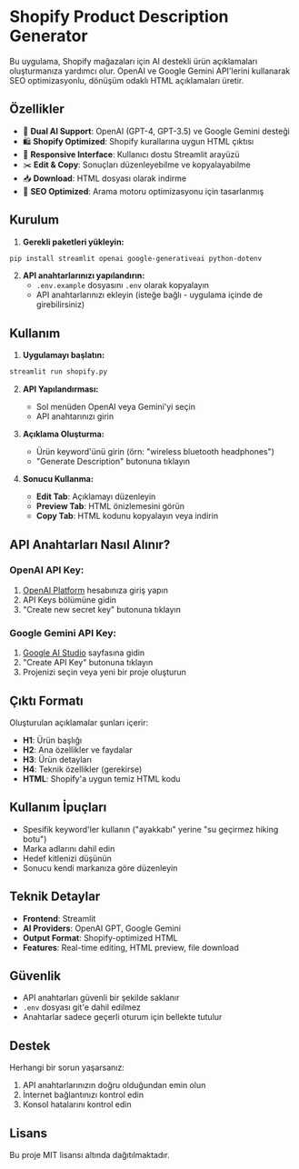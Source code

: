 # Shopify Product Description Generator

Bu uygulama, Shopify mağazaları için AI destekli ürün açıklamaları oluşturmanıza yardımcı olur. OpenAI ve Google Gemini API'lerini kullanarak SEO optimizasyonlu, dönüşüm odaklı HTML açıklamaları üretir.

## Özellikler

- 🤖 **Dual AI Support**: OpenAI (GPT-4, GPT-3.5) ve Google Gemini desteği
- 🛍️ **Shopify Optimized**: Shopify kurallarına uygun HTML çıktısı
- 📱 **Responsive Interface**: Kullanıcı dostu Streamlit arayüzü
- ✂️ **Edit & Copy**: Sonuçları düzenleyebilme ve kopyalayabilme
- 📥 **Download**: HTML dosyası olarak indirme
- 🎯 **SEO Optimized**: Arama motoru optimizasyonu için tasarlanmış

## Kurulum

1. **Gerekli paketleri yükleyin:**
```bash
pip install streamlit openai google-generativeai python-dotenv
```

2. **API anahtarlarınızı yapılandırın:**
   - `.env.example` dosyasını `.env` olarak kopyalayın
   - API anahtarlarınızı ekleyin (isteğe bağlı - uygulama içinde de girebilirsiniz)

## Kullanım

1. **Uygulamayı başlatın:**
```bash
streamlit run shopify.py
```

2. **API Yapılandırması:**
   - Sol menüden OpenAI veya Gemini'yi seçin
   - API anahtarınızı girin

3. **Açıklama Oluşturma:**
   - Ürün keyword'ünü girin (örn: "wireless bluetooth headphones")
   - "Generate Description" butonuna tıklayın

4. **Sonucu Kullanma:**
   - **Edit Tab**: Açıklamayı düzenleyin
   - **Preview Tab**: HTML önizlemesini görün
   - **Copy Tab**: HTML kodunu kopyalayın veya indirin

## API Anahtarları Nasıl Alınır?

### OpenAI API Key:
1. [OpenAI Platform](https://platform.openai.com/) hesabınıza giriş yapın
2. API Keys bölümüne gidin
3. "Create new secret key" butonuna tıklayın

### Google Gemini API Key:
1. [Google AI Studio](https://makersuite.google.com/app/apikey) sayfasına gidin
2. "Create API Key" butonuna tıklayın
3. Projenizi seçin veya yeni bir proje oluşturun

## Çıktı Formatı

Oluşturulan açıklamalar şunları içerir:
- **H1**: Ürün başlığı
- **H2**: Ana özellikler ve faydalar
- **H3**: Ürün detayları
- **H4**: Teknik özellikler (gerekirse)
- **HTML**: Shopify'a uygun temiz HTML kodu

## Kullanım İpuçları

- Spesifik keyword'ler kullanın ("ayakkabı" yerine "su geçirmez hiking botu")
- Marka adlarını dahil edin
- Hedef kitlenizi düşünün
- Sonucu kendi markanıza göre düzenleyin

## Teknik Detaylar

- **Frontend**: Streamlit
- **AI Providers**: OpenAI GPT, Google Gemini
- **Output Format**: Shopify-optimized HTML
- **Features**: Real-time editing, HTML preview, file download

## Güvenlik

- API anahtarları güvenli bir şekilde saklanır
- `.env` dosyası git'e dahil edilmez
- Anahtarlar sadece geçerli oturum için bellekte tutulur

## Destek

Herhangi bir sorun yaşarsanız:
1. API anahtarlarınızın doğru olduğundan emin olun
2. İnternet bağlantınızı kontrol edin
3. Konsol hatalarını kontrol edin

## Lisans

Bu proje MIT lisansı altında dağıtılmaktadır.
